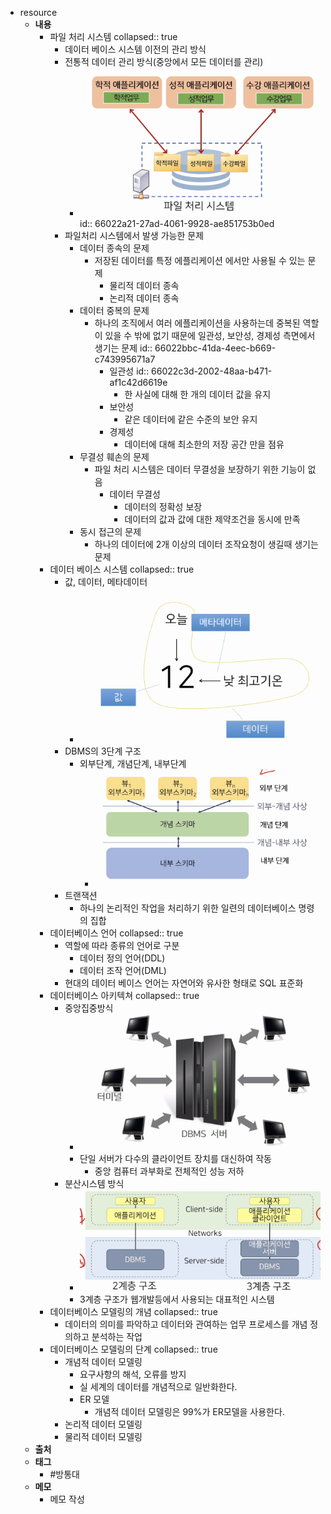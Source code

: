 - resource
	- **내용**
		- 파일 처리 시스템
		  collapsed:: true
			- 데이터 베이스 시스템 이전의 관리 방식
			- 전통적 데이터 관리 방식(중앙에서 모든 데이터를 관리)
				- ![image.png](../assets/image_1711417926498_0.png)
				  id:: 66022a21-27ad-4061-9928-ae851753b0ed
			- 파일처리 시스템에서 발생 가능한 문제
				- 데이터 종속의 문제
					- 저장된 데이터를 특정 에플리케이션 에서만 사용될 수 있는 문제
						- 물리적 데이터 종속
						- 논리적 데이터 종속
				- 데이터 중복의 문제
					- 하나의 조직에서 여러 에플리케이션을 사용하는데 중복된 역할이 있을 수 밖에 없기 때문에 일관성, 보안성, 경제성 측면에서 생기는 문제
					  id:: 66022bbc-41da-4eec-b669-c743995671a7
						- 일관성
						  id:: 66022c3d-2002-48aa-b471-af1c42d6619e
							- 한 사실에 대해 한 개의 데이터 값을 유지
						- 보안성
							- 같은 데이터에 같은 수준의 보안 유지
						- 경제성
							- 데이터에 대해 최소한의 저장 공간 만을 점유
				- 무결성 훼손의 문제
					- 파일 처리 시스템은 데이터 무결성을 보장하기 위한 기능이 없음
						- 데이터 무결성
							- 데이터의 정확성 보장
							- 데이터의 값과 값에 대한 제약조건을 동시에 만족
				- 동시 접근의 문제
					- 하나의 데이터에 2개 이상의 데이터 조작요청이 생길때 생기는 문제
		- 데이터 베이스 시스템
		  collapsed:: true
			- 값, 데이터, 메타데이터
				- ![image.png](../assets/image_1711422955771_0.png)
			- DBMS의 3단계 구조
				- 외부단계, 개념단계, 내부단계
					- ![image.png](../assets/image_1711436415285_0.png)
			- 트랜잭션
				- 하나의 논리적인 작업을 처리하기 위한 일련의 데이터베이스 명령의 집합
		- 데이터베이스 언어
		  collapsed:: true
			- 역할에 따라 종류의 언어로 구분
				- 데이터 정의 언어(DDL)
				- 데이터 조작 언어(DML)
			- 현대의 데이터 베이스 언어는 자연어와 유사한 형태로 SQL 표준화
		- 데이터베이스 아키텍쳐
		  collapsed:: true
			- 중앙집중방식
				- ![image.png](../assets/image_1711437008087_0.png)
				- 단일 서버가 다수의 클라이언트 장치를 대신하여 작동
					- 중앙 컴퓨터 과부화로 전체적인 성능 저하
			- 분산시스템 방식
				- ![image.png](../assets/image_1711437344344_0.png)
				- 3계층 구조가 웹개발등에서 사용되는 대표적인 시스템
		- 데이터베이스 모델링의 개념
		  collapsed:: true
			- 데이터의 의미를 파악하고 데이터와 관여하는 업무 프로세스를 개념 정의하고 분석하는 작업
		- 데이터베이스 모델링의 단계
		  collapsed:: true
			- 개념적 데이터 모델링
				- 요구사항의 해석, 오류를 방지
				- 실 세계의 데이터를 개념적으로 일반화한다.
				- ER 모델
					- 개념적 데이터 모델링은 99%가 ER모델을 사용한다.
			- 논리적 데이터 모델링
			- 물리적 데이터 모델링
	- **출처**
	- **태그**
		- #방통대
	- **메모**
		- 메모 작성